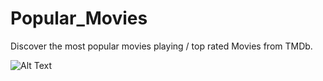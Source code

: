 # Popular_Movies
Discover the most popular movies playing / top rated Movies from TMDb.

![Alt Text](https://media.giphy.com/media/ll5iLjMWaauLNdde7n/giphy.gif)
